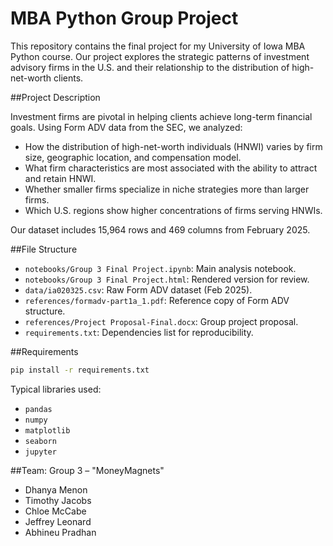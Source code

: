 # MBA Python Group Project

This repository contains the final project for my University of Iowa MBA Python course. Our project explores the strategic patterns of investment advisory firms in the U.S. and their relationship to the distribution of high-net-worth clients.

##Project Description

Investment firms are pivotal in helping clients achieve long-term financial goals. Using Form ADV data from the SEC, we analyzed:

- How the distribution of high-net-worth individuals (HNWI) varies by firm size, geographic location, and compensation model.
- What firm characteristics are most associated with the ability to attract and retain HNWI.
- Whether smaller firms specialize in niche strategies more than larger firms.
- Which U.S. regions show higher concentrations of firms serving HNWIs.

Our dataset includes 15,964 rows and 469 columns from February 2025.

##File Structure

- `notebooks/Group 3 Final Project.ipynb`: Main analysis notebook.
- `notebooks/Group 3 Final Project.html`: Rendered version for review.
- `data/ia020325.csv`: Raw Form ADV dataset (Feb 2025).
- `references/formadv-part1a_1.pdf`: Reference copy of Form ADV structure.
- `references/Project Proposal-Final.docx`: Group project proposal.
- `requirements.txt`: Dependencies list for reproducibility.

##Requirements

```bash
pip install -r requirements.txt
```

Typical libraries used:
- `pandas`
- `numpy`
- `matplotlib`
- `seaborn`
- `jupyter`

##Team: Group 3 – "MoneyMagnets"

- Dhanya Menon  
- Timothy Jacobs  
- Chloe McCabe  
- Jeffrey Leonard  
- Abhineu Pradhan
